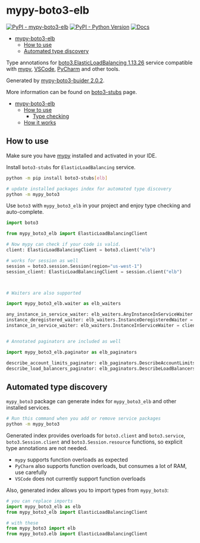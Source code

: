 # mypy-boto3-elb

[![PyPI - mypy-boto3-elb](https://img.shields.io/pypi/v/mypy-boto3-elb.svg?color=blue)](https://pypi.org/project/mypy-boto3-elb)
[![PyPI - Python Version](https://img.shields.io/pypi/pyversions/mypy-boto3-elb.svg?color=blue)](https://pypi.org/project/mypy-boto3-elb)
[![Docs](https://img.shields.io/readthedocs/mypy-boto3-builder.svg?color=blue)](https://mypy-boto3-builder.readthedocs.io/)

- [mypy-boto3-elb](#mypy-boto3-elb)
  - [How to use](#how-to-use)
  - [Automated type discovery](#automated-type-discovery)


Type annotations for
[boto3.ElasticLoadBalancing 1.13.26](https://boto3.amazonaws.com/v1/documentation/api/1.13.26/reference/services/elb.html#ElasticLoadBalancing) service
compatible with [mypy](https://github.com/python/mypy), [VSCode](https://code.visualstudio.com/),
[PyCharm](https://www.jetbrains.com/pycharm/) and other tools.

Generated by [mypy-boto3-buider 2.0.2](https://github.com/vemel/mypy_boto3_builder).

More information can be found on [boto3-stubs](https://pypi.org/project/boto3-stubs/) page.

- [mypy-boto3-elb](#mypy-boto3-elb)
  - [How to use](#how-to-use)
    - [Type checking](#type-checking)
  - [How it works](#how-it-works)

## How to use

Make sure you have [mypy](https://github.com/python/mypy) installed and activated in your IDE.

Install `boto3-stubs` for `ElasticLoadBalancing` service.

```bash
python -m pip install boto3-stubs[elb]

# update installed packages index for automated type discovery
python -m mypy_boto3
```

Use `boto3` with `mypy_boto3_elb` in your project and enjoy type checking and auto-complete.

```python
import boto3

from mypy_boto3_elb import ElasticLoadBalancingClient

# Now mypy can check if your code is valid.
client: ElasticLoadBalancingClient = boto3.client("elb")

# works for session as well
session = boto3.session.Session(region="us-west-1")
session_client: ElasticLoadBalancingClient = session.client("elb")



# Waiters are also supported

import mypy_boto3_elb.waiter as elb_waiters

any_instance_in_service_waiter: elb_waiters.AnyInstanceInServiceWaiter = client.get_waiter("any_instance_in_service")
instance_deregistered_waiter: elb_waiters.InstanceDeregisteredWaiter = client.get_waiter("instance_deregistered")
instance_in_service_waiter: elb_waiters.InstanceInServiceWaiter = client.get_waiter("instance_in_service")


# Annotated paginators are included as well

import mypy_boto3_elb.paginator as elb_paginators

describe_account_limits_paginator: elb_paginators.DescribeAccountLimitsPaginator = client.get_paginator("describe_account_limits")
describe_load_balancers_paginator: elb_paginators.DescribeLoadBalancersPaginator = client.get_paginator("describe_load_balancers")
```

## Automated type discovery

`mypy_boto3` package can generate index for `mypy_boto3_elb` and other installed services.

```bash
# Run this command when you add or remove service packages
python -m mypy_boto3
```

Generated index provides overloads for `boto3.client` and `boto3.service`,
`boto3.Session.client` and `boto3.Session.resource` functions,
so explicit type annotations are not needed.

- `mypy` supports function overloads as expected
- `PyCharm` also supports function overloads, but consumes a lot of RAM, use carefully
- `VSCode` does not currently support function overloads

Also, generated index allows you to import types from `mypy_boto3`:

```python
# you can replace imports
import mypy_boto3_elb as elb
from mypy_boto3_elb import ElasticLoadBalancingClient

# with these
from mypy_boto3 import elb
from mypy_boto3.elb import ElasticLoadBalancingClient
```